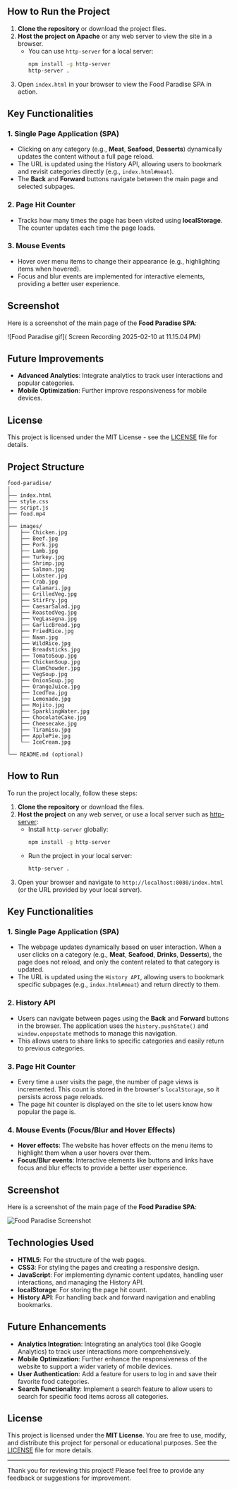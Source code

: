 
## How to Run the Project

1. **Clone the repository** or download the project files.
2. **Host the project on Apache** or any web server to view the site in a browser.
   - You can use `http-server` for a local server:
     ```bash
     npm install -g http-server
     http-server .
     ```
3. Open `index.html` in your browser to view the Food Paradise SPA in action.

## Key Functionalities

### 1. Single Page Application (SPA)
   - Clicking on any category (e.g., **Meat**, **Seafood**, **Desserts**) dynamically updates the content without a full page reload.
   - The URL is updated using the History API, allowing users to bookmark and revisit categories directly (e.g., `index.html#meat`).
   - The **Back** and **Forward** buttons navigate between the main page and selected subpages.

### 2. Page Hit Counter
   - Tracks how many times the page has been visited using **localStorage**. The counter updates each time the page loads.

### 3. Mouse Events
   - Hover over menu items to change their appearance (e.g., highlighting items when hovered).
   - Focus and blur events are implemented for interactive elements, providing a better user experience.

## Screenshot

Here is a screenshot of the main page of the **Food Paradise SPA**:

![Food Paradise gif]( Screen Recording 2025-02-10 at 11.15.04 PM)


## Future Improvements

- **Advanced Analytics**: Integrate analytics to track user interactions and popular categories.
- **Mobile Optimization**: Further improve responsiveness for mobile devices.

## License

This project is licensed under the MIT License - see the [LICENSE](LICENSE) file for details.

## Project Structure
```plaintext
food-paradise/
│
├── index.html
├── style.css
├── script.js
├── food.mp4
│
├── images/
│   ├── Chicken.jpg
│   ├── Beef.jpg
│   ├── Pork.jpg
│   ├── Lamb.jpg
│   ├── Turkey.jpg
│   ├── Shrimp.jpg
│   ├── Salmon.jpg
│   ├── Lobster.jpg
│   ├── Crab.jpg
│   ├── Calamari.jpg
│   ├── GrilledVeg.jpg
│   ├── StirFry.jpg
│   ├── CaesarSalad.jpg
│   ├── RoastedVeg.jpg
│   ├── VegLasagna.jpg
│   ├── GarlicBread.jpg
│   ├── FriedRice.jpg
│   ├── Naan.jpg
│   ├── WildRice.jpg
│   ├── Breadsticks.jpg
│   ├── TomatoSoup.jpg
│   ├── ChickenSoup.jpg
│   ├── ClamChowder.jpg
│   ├── VegSoup.jpg
│   ├── OnionSoup.jpg
│   ├── OrangeJuice.jpg
│   ├── IcedTea.jpg
│   ├── Lemonade.jpg
│   ├── Mojito.jpg
│   ├── SparklingWater.jpg
│   ├── ChocolateCake.jpg
│   ├── Cheesecake.jpg
│   ├── Tiramisu.jpg
│   ├── ApplePie.jpg
│   └── IceCream.jpg
│
└── README.md (optional)
```

## How to Run

To run the project locally, follow these steps:

1. **Clone the repository** or download the files.
2. **Host the project** on any web server, or use a local server such as [http-server](https://www.npmjs.com/package/http-server):
   - Install `http-server` globally:
     ```bash
     npm install -g http-server
     ```
   - Run the project in your local server:
     ```bash
     http-server .
     ```
3. Open your browser and navigate to `http://localhost:8080/index.html` (or the URL provided by your local server).

## Key Functionalities

### 1. **Single Page Application (SPA)**
   - The webpage updates dynamically based on user interaction. When a user clicks on a category (e.g., **Meat**, **Seafood**, **Drinks**, **Desserts**), the page does not reload, and only the content related to that category is updated.
   - The URL is updated using the `History API`, allowing users to bookmark specific subpages (e.g., `index.html#meat`) and return directly to them.

### 2. **History API**
   - Users can navigate between pages using the **Back** and **Forward** buttons in the browser. The application uses the `history.pushState()` and `window.onpopstate` methods to manage this navigation.
   - This allows users to share links to specific categories and easily return to previous categories.

### 3. **Page Hit Counter**
   - Every time a user visits the page, the number of page views is incremented. This count is stored in the browser's `localStorage`, so it persists across page reloads.
   - The page hit counter is displayed on the site to let users know how popular the page is.

### 4. **Mouse Events (Focus/Blur and Hover Effects)**
   - **Hover effects**: The website has hover effects on the menu items to highlight them when a user hovers over them.
   - **Focus/Blur events**: Interactive elements like buttons and links have focus and blur effects to provide a better user experience.

## Screenshot

Here is a screenshot of the main page of the **Food Paradise SPA**:

![Food Paradise Screenshot](images/food-paradise-screenshot.png)

## Technologies Used

- **HTML5**: For the structure of the web pages.
- **CSS3**: For styling the pages and creating a responsive design.
- **JavaScript**: For implementing dynamic content updates, handling user interactions, and managing the History API.
- **localStorage**: For storing the page hit count.
- **History API**: For handling back and forward navigation and enabling bookmarks.

## Future Enhancements

- **Analytics Integration**: Integrating an analytics tool (like Google Analytics) to track user interactions more comprehensively.
- **Mobile Optimization**: Further enhance the responsiveness of the website to support a wider variety of mobile devices.
- **User Authentication**: Add a feature for users to log in and save their favorite food categories.
- **Search Functionality**: Implement a search feature to allow users to search for specific food items across all categories.

## License

This project is licensed under the **MIT License**. You are free to use, modify, and distribute this project for personal or educational purposes. See the [LICENSE](LICENSE) file for more details.

---

Thank you for reviewing this project! Please feel free to provide any feedback or suggestions for improvement.

